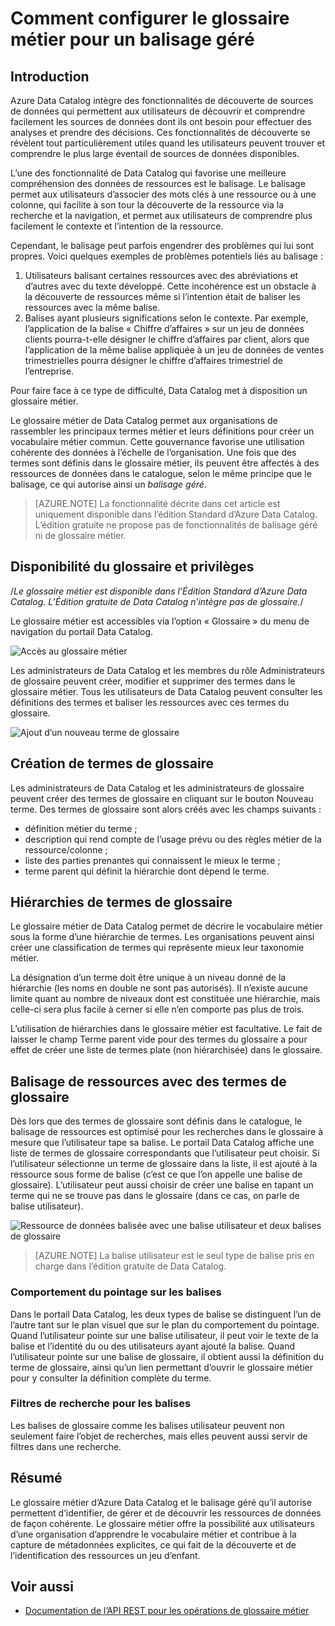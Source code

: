 <properties
	pageTitle="Comment configurer le glossaire métier pour un balisage géré | Microsoft Azure"
	description="Article de procédure relatif au glossaire métier d’Azure Data Catalog, qui permet de définir et d’utiliser un vocabulaire métier commun en vue de baliser les ressources de données inscrites."
	services="data-catalog"
	documentationCenter=""
	authors="steelanddata"
	manager="NA"
	editor=""
	tags=""/>
<tags
	ms.service="data-catalog"
	ms.devlang="NA"
	ms.topic="article"
	ms.tgt_pltfrm="NA"
	ms.workload="data-catalog"
	ms.date="09/21/2016"
	ms.author="maroche"/>

# Comment configurer le glossaire métier pour un balisage géré

## Introduction

Azure Data Catalog intègre des fonctionnalités de découverte de sources de données qui permettent aux utilisateurs de découvrir et comprendre facilement les sources de données dont ils ont besoin pour effectuer des analyses et prendre des décisions. Ces fonctionnalités de découverte se révèlent tout particulièrement utiles quand les utilisateurs peuvent trouver et comprendre le plus large éventail de sources de données disponibles.

L’une des fonctionnalité de Data Catalog qui favorise une meilleure compréhension des données de ressources est le balisage. Le balisage permet aux utilisateurs d’associer des mots clés à une ressource ou à une colonne, qui facilite à son tour la découverte de la ressource via la recherche et la navigation, et permet aux utilisateurs de comprendre plus facilement le contexte et l’intention de la ressource.

Cependant, le balisage peut parfois engendrer des problèmes qui lui sont propres. Voici quelques exemples de problèmes potentiels liés au balisage :

1.	Utilisateurs balisant certaines ressources avec des abréviations et d’autres avec du texte développé. Cette incohérence est un obstacle à la découverte de ressources même si l’intention était de baliser les ressources avec la même balise.
2.	Balises ayant plusieurs significations selon le contexte. Par exemple, l’application de la balise « Chiffre d’affaires » sur un jeu de données clients pourra-t-elle désigner le chiffre d’affaires par client, alors que l’application de la même balise appliquée à un jeu de données de ventes trimestrielles pourra désigner le chiffre d’affaires trimestriel de l’entreprise.

Pour faire face à ce type de difficulté, Data Catalog met à disposition un glossaire métier.

Le glossaire métier de Data Catalog permet aux organisations de rassembler les principaux termes métier et leurs définitions pour créer un vocabulaire métier commun. Cette gouvernance favorise une utilisation cohérente des données à l’échelle de l’organisation. Une fois que des termes sont définis dans le glossaire métier, ils peuvent être affectés à des ressources de données dans le catalogue, selon le même principe que le balisage, ce qui autorise ainsi un _balisage géré_.

> [AZURE.NOTE] La fonctionnalité décrite dans cet article est uniquement disponible dans l’édition Standard d’Azure Data Catalog. L’édition gratuite ne propose pas de fonctionnalités de balisage géré ni de glossaire métier.

## Disponibilité du glossaire et privilèges

/*Le glossaire métier est disponible dans l’Édition Standard d’Azure Data Catalog. L’Édition gratuite de Data Catalog n’intègre pas de glossaire.*/

Le glossaire métier est accessibles via l’option « Glossaire » du menu de navigation du portail Data Catalog.

![Accès au glossaire métier](./media/data-catalog-how-to-business-glossary/01-portal-menu.png)


Les administrateurs de Data Catalog et les membres du rôle Administrateurs de glossaire peuvent créer, modifier et supprimer des termes dans le glossaire métier. Tous les utilisateurs de Data Catalog peuvent consulter les définitions des termes et baliser les ressources avec ces termes du glossaire.

![Ajout d’un nouveau terme de glossaire](./media/data-catalog-how-to-business-glossary/02-new-term.png)


## Création de termes de glossaire

Les administrateurs de Data Catalog et les administrateurs de glossaire peuvent créer des termes de glossaire en cliquant sur le bouton Nouveau terme. Des termes de glossaire sont alors créés avec les champs suivants :

* définition métier du terme ;
* description qui rend compte de l’usage prévu ou des règles métier de la ressource/colonne ;
* liste des parties prenantes qui connaissent le mieux le terme ;
* terme parent qui définit la hiérarchie dont dépend le terme.


## Hiérarchies de termes de glossaire

Le glossaire métier de Data Catalog permet de décrire le vocabulaire métier sous la forme d’une hiérarchie de termes. Les organisations peuvent ainsi créer une classification de termes qui représente mieux leur taxonomie métier.

La désignation d’un terme doit être unique à un niveau donné de la hiérarchie (les noms en double ne sont pas autorisés). Il n’existe aucune limite quant au nombre de niveaux dont est constituée une hiérarchie, mais celle-ci sera plus facile à cerner si elle n’en comporte pas plus de trois.

L’utilisation de hiérarchies dans le glossaire métier est facultative. Le fait de laisser le champ Terme parent vide pour des termes du glossaire a pour effet de créer une liste de termes plate (non hiérarchisée) dans le glossaire.

## Balisage de ressources avec des termes de glossaire

Dès lors que des termes de glossaire sont définis dans le catalogue, le balisage de ressources est optimisé pour les recherches dans le glossaire à mesure que l’utilisateur tape sa balise. Le portail Data Catalog affiche une liste de termes de glossaire correspondants que l’utilisateur peut choisir. Si l’utilisateur sélectionne un terme de glossaire dans la liste, il est ajouté à la ressource sous forme de balise (c’est ce que l’on appelle une balise de glossaire). L’utilisateur peut aussi choisir de créer une balise en tapant un terme qui ne se trouve pas dans le glossaire (dans ce cas, on parle de balise utilisateur).

![Ressource de données balisée avec une balise utilisateur et deux balises de glossaire](./media/data-catalog-how-to-business-glossary/03-tagged-asset.png)

> [AZURE.NOTE] La balise utilisateur est le seul type de balise pris en charge dans l’édition gratuite de Data Catalog.

### Comportement du pointage sur les balises
Dans le portail Data Catalog, les deux types de balise se distinguent l’un de l’autre tant sur le plan visuel que sur le plan du comportement du pointage. Quand l’utilisateur pointe sur une balise utilisateur, il peut voir le texte de la balise et l’identité du ou des utilisateurs ayant ajouté la balise. Quand l’utilisateur pointe sur une balise de glossaire, il obtient aussi la définition du terme de glossaire, ainsi qu’un lien permettant d’ouvrir le glossaire métier pour y consulter la définition complète du terme.

### Filtres de recherche pour les balises
Les balises de glossaire comme les balises utilisateur peuvent non seulement faire l’objet de recherches, mais elles peuvent aussi servir de filtres dans une recherche.

## Résumé
Le glossaire métier d’Azure Data Catalog et le balisage géré qu’il autorise permettent d’identifier, de gérer et de découvrir les ressources de données de façon cohérente. Le glossaire métier offre la possibilité aux utilisateurs d’une organisation d’apprendre le vocabulaire métier et contribue à la capture de métadonnées explicites, ce qui fait de la découverte et de l’identification des ressources un jeu d’enfant.

## Voir aussi

- [Documentation de l’API REST pour les opérations de glossaire métier](https://msdn.microsoft.com/library/mt708855.aspx)

<!---HONumber=AcomDC_0921_2016-->